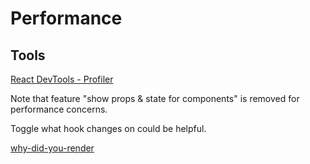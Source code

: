 # Performance

## Tools

[React DevTools - Profiler](https://reactjs.org/blog/2018/09/10/introducing-the-react-profiler.html)

Note that feature "show props & state for components" is removed for performance concerns.

Toggle what hook changes on could be helpful.

[why-did-you-render](https://github.com/welldone-software/why-did-you-render)

